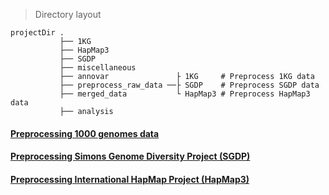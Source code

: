 > Directory layout

    projectDir .
               ├── 1KG
               ├── HapMap3
               ├── SGDP
               ├── miscellaneous
               ├── annovar               ├ 1KG     # Preprocess 1KG data
               ├── preprocess_raw_data ──├ SGDP    # Preprocess SGDP data
               ├── merged_data           └ HapMap3 # Preprocess HapMap3 data
               ├── analysis

#### [Preprocessing 1000 genomes data](Preprocessing_1KG.md)

#### [Preprocessing Simons Genome Diversity Project (SGDP)](Preprocessing_SGDP.md)

#### [Preprocessing International HapMap Project (HapMap3)](Preprocessing_HapMap3.md)

